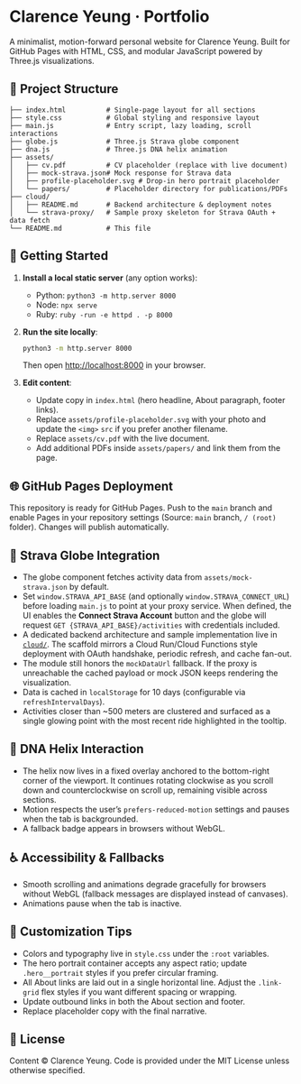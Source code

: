 # Clarence Yeung · Portfolio

A minimalist, motion-forward personal website for Clarence Yeung. Built for GitHub Pages with HTML, CSS, and modular JavaScript powered by Three.js visualizations.

## 📁 Project Structure

```
├── index.html          # Single-page layout for all sections
├── style.css           # Global styling and responsive layout
├── main.js             # Entry script, lazy loading, scroll interactions
├── globe.js            # Three.js Strava globe component
├── dna.js              # Three.js DNA helix animation
├── assets/
│   ├── cv.pdf          # CV placeholder (replace with live document)
│   ├── mock-strava.json# Mock response for Strava data
│   ├── profile-placeholder.svg # Drop-in hero portrait placeholder
│   └── papers/         # Placeholder directory for publications/PDFs
├── cloud/
│   ├── README.md       # Backend architecture & deployment notes
│   └── strava-proxy/   # Sample proxy skeleton for Strava OAuth + data fetch
└── README.md           # This file
```

## 🚀 Getting Started

1. **Install a local static server** (any option works):
   - Python: `python3 -m http.server 8000`
   - Node: `npx serve`
   - Ruby: `ruby -run -e httpd . -p 8000`

2. **Run the site locally**:
   ```bash
   python3 -m http.server 8000
   ```
   Then open [http://localhost:8000](http://localhost:8000) in your browser.

3. **Edit content**:
   - Update copy in `index.html` (hero headline, About paragraph, footer links).
   - Replace `assets/profile-placeholder.svg` with your photo and update the `<img>` `src` if you prefer another filename.
   - Replace `assets/cv.pdf` with the live document.
   - Add additional PDFs inside `assets/papers/` and link them from the page.

## 🌐 GitHub Pages Deployment

This repository is ready for GitHub Pages. Push to the `main` branch and enable Pages in your repository settings (Source: `main` branch, `/ (root)` folder). Changes will publish automatically.

## 🧭 Strava Globe Integration

- The globe component fetches activity data from `assets/mock-strava.json` by default.
- Set `window.STRAVA_API_BASE` (and optionally `window.STRAVA_CONNECT_URL`) before loading `main.js` to point at your proxy service. When defined, the UI enables the **Connect Strava Account** button and the globe will request `GET {STRAVA_API_BASE}/activities` with credentials included.
- A dedicated backend architecture and sample implementation live in [`cloud/`](cloud/README.md). The scaffold mirrors a Cloud Run/Cloud Functions style deployment with OAuth handshake, periodic refresh, and cache fan-out.
- The module still honors the `mockDataUrl` fallback. If the proxy is unreachable the cached payload or mock JSON keeps rendering the visualization.
- Data is cached in `localStorage` for 10 days (configurable via `refreshIntervalDays`).
- Activities closer than ~500 meters are clustered and surfaced as a single glowing point with the most recent ride highlighted in the tooltip.

## 🧬 DNA Helix Interaction

- The helix now lives in a fixed overlay anchored to the bottom-right corner of the viewport. It continues rotating clockwise as you scroll down and counterclockwise on scroll up, remaining visible across sections.
- Motion respects the user’s `prefers-reduced-motion` settings and pauses when the tab is backgrounded.
- A fallback badge appears in browsers without WebGL.

## ♿ Accessibility & Fallbacks

- Smooth scrolling and animations degrade gracefully for browsers without WebGL (fallback messages are displayed instead of canvases).
- Animations pause when the tab is inactive.

## 🔧 Customization Tips

- Colors and typography live in `style.css` under the `:root` variables.
- The hero portrait container accepts any aspect ratio; update `.hero__portrait` styles if you prefer circular framing.
- All About links are laid out in a single horizontal line. Adjust the `.link-grid` flex styles if you want different spacing or wrapping.
- Update outbound links in both the About section and footer.
- Replace placeholder copy with the final narrative.

## 📝 License

Content © Clarence Yeung. Code is provided under the MIT License unless otherwise specified.
